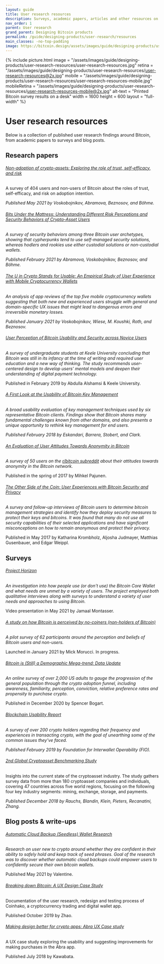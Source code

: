 ```yaml
---
layout: guide
title: User research resources
description: Surveys, academic papers, articles and other resources on Bitcoin user research.
nav_order: 1
parent: User research
grand_parent: Designing Bitcoin products
permalink: /guide/designing-products/user-research/resources
main_classes: -no-top-padding
image: https://bitcoin.design/assets/images/guide/designing-products/user-research-resources/user-research-resources-preview.jpg
---
```


<!--

Editor's notes

This page is a simple collection of user research references.
A useful future addition would be to add short summaries of each reference.

-->

{% include picture.html
   image = "/assets/images/guide/designing-products/user-research-resources/user-research-resources.jpg"
   retina = "/assets/images/guide/designing-products/user-research-resources/user-research-resources@2x.jpg"
   mobile = "/assets/images/guide/designing-products/user-research-resources/user-research-resources-mobile.jpg"
   mobileRetina = "/assets/images/guide/designing-products/user-research-resources/user-research-resources-mobile@2x.jpg"
   alt-text = "Printed Bitcoin survey results on a desk"
   width = 1600
   height = 600
   layout = "full-width"
%}

# User research resources

Below is a collection of published user research findings around Bitcoin, from academic papers to surveys and blog posts.

## Research papers

###### [Non-adoption of crypto-assets: Exploring the role of trust, self-efficacy, and risk](https://voskart.de/pdf/crypto_adoption.pdf)

A survey of 404 users and non-users of Bitcoin about the roles of trust, self-efficacy, and risk on adoption intention.

_Published May 2021 by Voskobojnikov, Abramova, Beznosov, and Böhme._

###### [Bits Under the Mattress: Understanding Different Risk Perceptions and Security Behaviors of Crypto-Asset Users](https://voskart.de/pdf/bits_under_mattress.pdf)

*A survey of security behaviors among three Bitcoin user archetypes, showing that cypherpunks tend to use self-managed security solutions, whereas hodlers and rookies use either custodial solutions or non-custodial wallets.*

_Published February 2021 by Abramova, Voskobojnikov, Beznosov, and Böhme._

###### [The U in Crypto Stands for Usable: An Empirical Study of User Experience with Mobile Cryptocurrency Wallets](https://voskart.de/pdf/u_in_crypto.pdf)

*An analysis of app reviews of the top five mobile cryptocurrency wallets suggesting that both new and experienced users struggle with general and domain-specific UX issues that might lead to dangerous errors and irreversible monetary losses.*

_Published January 2021 by Voskobojnikov, Wiese, M. Koushki, Roth, and Beznosov._

###### [User Perception of Bitcoin Usability and Security across Novice Users](https://www.researchgate.net/publication/331286661_User_Perception_of_Bitcoin_Usability_and_Security_across_Novice_Users)

*A survey of undergraduate students at Keele University concluding that Bitcoin was still in its infancy at the time of writing and required user education and a new way of thinking. The study recommends user-centered design to develop users’ mental models and deepen their understanding of digital payment technology.*

Published in February 2019 by Abdulla Alshamsi & Keele University.

###### [A First Look at the Usability of Bitcoin Key Management](https://arxiv.org/pdf/1802.04351.pdf)

*A broad usability evaluation of key management techniques used by six representative Bitcoin clients. Findings show that Bitcoin shares many fundamental challenges known from other domains, and also presents a unique opportunity to rethink key management for end users.*

_Published February 2018 by Eskandari, Barrera, Stobert, and Clark._

###### [An Evaluation of User Attitudes Towards Anonymity in Bitcoin](https://www.diva-portal.org/smash/get/diva2:1141672/FULLTEXT01.pdf)

*A survey of 50 users on the [r/bitcoin subreddit](https://www.reddit.com/r/Bitcoin/) about their attitudes towards anonymity in the Bitcoin network.*

Published in the spring of 2017 by Mihkel Pajunen.

###### [The Other Side of the Coin: User Experiences with Bitcoin Security and Privacy](https://publications.sba-research.org/publications/TheOtherSideOfTheCoin_FC16preConf.pdf)

*A survey and follow-up interviews of Bitcoin users to determine bitcoin management strategies and identify how they deploy security measures to protect their keys and bitcoins. It was found that many do not use all security capabilities of their selected applications and have significant misconceptions on how to remain anonymous and protect their privacy.*

Published in May 2017 by Katharina Krombholz, Aljosha Judmayer, Matthias Gusenbauer, and Edgar Weippl.

## Surveys

###### [Project Horizon](https://youtu.be/oZkBU5H2WjY)

*An investigation into how people use (or don't use) the Bitcoin Core Wallet and what needs are unmet by a variety of users. The project employed both qualitative interviews along with surveys to understand a variety of user needs and approaches to using Bitcoin.*

Video presentation in May 2021 by Jamaal Montasser.

<!--

###### [Bitcoin Core Usage Survey](https://achow101.com/2021/01/bitcoin-core-survey)
Launched in January 2021 by Andrew Chow. In progress.

-->

###### [A study on how Bitcoin is perceived by no-coiners (non-holders of Bitcoin)](https://github.com/MickMorucci/Bitcoin_perception)

*A pilot survey of 62 participants around the perception and beliefs of Bitcoin users and non-users.*

Launched in January 2021 by Mick Morucci. In progress.

###### [Bitcoin is (Still) a Demographic Mega-trend: Data Update](https://medium.com/blockchain-capital-blog/bitcoin-is-still-a-demographic-mega-trend-data-update-c50df59a6cb3)

*An online survey of over 2,000 US adults to gauge the progression of the general population through the crypto adoption funnel, including awareness, familiarity, perception, conviction, relative preference rates and propensity to purchase crypto.*

Published in December 2020 by Spencer Bogart.

###### [Blockchain Usability Report](https://fioprotocol.io/wp-content/themes/fio/build/files/blockchain-usability-report-2019.pdf)

*A survey of over 200 crypto holders regarding their frequency and experiences in transacting crypto, with the goal of unearthing some of the common issues they’ve faced.*

_Published  February 2019 by Foundation for Interwallet Operability (FIO)._

###### [2nd Global Cryptoasset Benchmarking Study](https://www.jbs.cam.ac.uk/faculty-research/centres/alternative-finance/publications/2nd-global-cryptoasset-benchmark-study/#.X_1mxi1h1qs)

Insights into the current state of the cryptoasset industry. The study gathers survey data from more than 180 cryptoasset companies and individuals, covering 47 countries across five world regions, focusing on the following four key industry segments: mining, exchange, storage, and payments.

_Published December 2018 by Rauchs, Blandin, Klein, Pieters, Recanatini, Zhang._

## Blog posts & write-ups

###### [Automatic Cloud Backup (Seedless) Wallet Research](https://docs.google.com/document/d/11KbQnor7kQPdzHKmycBLPwOKyVo3t99nUEQYpVsik_o/edit?usp=sharing)

*Research on user new to crypto around whether they are confident in their ability to safely hold and keep track of seed phrases. Goal of the research was to discover whether automatic cloud backups could empower users to confidently secure their own bitcoin wallets.*

Published May 2021 by Valentine.

###### [Breaking down Bitcoin: A UX Design Case Study](https://medium.com/@ngqunzhao/breaking-down-bitcoin-a-ux-design-case-study-7fdefbe7e1b8)

Documentation of the user research, redesign and testing process of Coinhako, a cryptocurrency trading and digital wallet app.

Published October 2019 by Zhao.

###### [Making design better for crypto apps: Abra UX Case study](https://medium.com/@kagakawa/abra-app-ux-case-study-2eb2a6e09c70) 

A UX case study exploring the usability and suggesting improvements for making purchases in the Abra app.

Published July 2018 by Kawabata.

